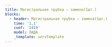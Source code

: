 ```yaml
---
title: Магистральная трубка – замена(1шт.)
blocks:
  - header: Магистральная трубка – замена(1шт.)
    time: '1,1'
    coef: '1419'
    model: ЛАДА
    _template: servTemplate
---
```

        